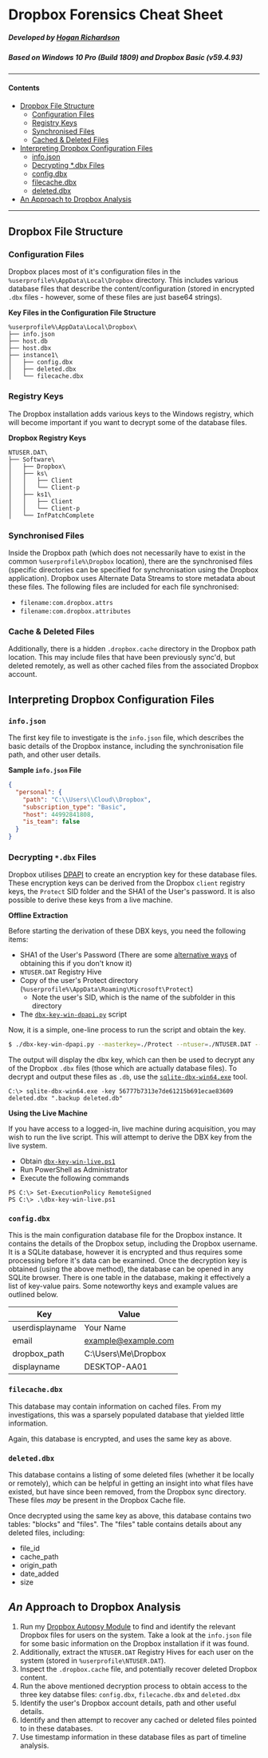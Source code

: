 # Dropbox Forensics Cheat Sheet
##### Developed by [Hogan Richardson](https://github.com/hoganrichardson)
##### Based on Windows 10 Pro (Build 1809) and Dropbox Basic (v59.4.93)
---
#### Contents
* [Dropbox File Structure](#dropbox-file-structure)
  * [Configuration Files](#configuration-files)
  * [Registry Keys](#registry-keys)
  * [Synchronised Files](#synchronised-files)
  * [Cached & Deleted Files](#cached--deleted-files)
* [Interpreting Dropbox Configuration Files](#interpreting-dropbox-configuration-files)
  * [info.json](#info.json)
  * [Decrypting *.dbx Files](#)
  * [config.dbx](#)
  * [filecache.dbx](#)
  * [deleted.dbx](#)
* [An Approach to Dropbox Analysis](an-approach-to-dropbox-analysis)
---
## Dropbox File Structure
### Configuration Files
Dropbox places most of it's configuration files in the `%userprofile%\AppData\Local\Dropbox` directory. This includes various database files that describe the content/configuration (stored in encrypted `.dbx` files - however, some of these files are just base64 strings).

**Key Files in the Configuration File Structure**
```
%userprofile%\AppData\Local\Dropbox\
├── info.json
├── host.db
├── host.dbx
├── instance1\
│   ├── config.dbx
│   ├── deleted.dbx
│   └── filecache.dbx
```

### Registry Keys
The Dropbox installation adds various keys to the Windows registry, which will become important if you want to decrypt some of the database files.

**Dropbox Registry Keys**
```
NTUSER.DAT\
├── Software\
│   ├── Dropbox\
│   ├── ks\
│   │   ├── Client
│   │   └── Client-p
│   ├── ks1\
│   │   ├── Client
│   │   └── Client-p
│   └── InfPatchComplete
```

### Synchronised Files
Inside the Dropbox path (which does not necessarily have to exist in the common `%userprofile%\Dropbox` location), there are the synchronised files (specific directories can be specified for synchronisation using the Dropbox application).
Dropbox uses Alternate Data Streams to store metadata about these files. The following files are included for each file synchronised:
* `filename:com.dropbox.attrs`
* `filename:com.dropbox.attributes`

### Cache & Deleted Files
Additionally, there is a hidden `.dropbox.cache` directory in the Dropbox path location. This may include files that have been previously sync'd, but deleted remotely, as well as other cached files from the associated Dropbox account.

## Interpreting Dropbox Configuration Files
### `info.json`
The first key file to investigate is the `info.json` file, which describes the basic details of the Dropbox instance, including the synchronisation file path, and other user details.

**Sample `info.json` File**
```json
{
  "personal": {
    "path": "C:\\Users\\Cloud\\Dropbox",
    "subscription_type": "Basic",
    "host": 44992841808,
    "is_team": false
  }
}
```

### Decrypting `*.dbx` Files
Dropbox utilises [DPAPI](https://en.wikipedia.org/wiki/Data_Protection_API) to create an encryption key for these database files. These encryption keys can be derived from the Dropbox `client` registry keys, the `Protect` SID folder and the SHA1 of the User's password. It is also possible to derive these keys from a live machine.

**Offline Extraction**

Before starting the derivation of these DBX keys, you need the following items:
* SHA1 of the User's Password (There are some [alternative ways](https://github.com/gentilkiwi/mimikatz) of obtaining this if you don't know it)
* `NTUSER.DAT` Registry Hive
* Copy of the user's Protect directory (`%userprofile%\AppData\Roaming\Microsoft\Protect`)
  * Note the user's SID, which is the name of the subfolder in this directory
* The [`dbx-key-win-dpapi.py`](https://github.com/dfirfpi/decwindbx/blob/master/dbx-key-win-dpapi.py) script

Now, it is a simple, one-line process to run the script and obtain the key.
```bash
$ ./dbx-key-win-dpapi.py --masterkey=./Protect --ntuser=./NTUSER.DAT --sid=S-1-2-34-.... --credhist=./Protect/CREDHIST --hash=da39a3ee5e6b4b0d3255bfef95601890afd80709
```

The output will display the dbx key, which can then be used to decrypt any of the Dropbox `.dbx` files (those which are actually database files). To decrypt and output these files as `.db`, use the [`sqlite-dbx-win64.exe`](https://github.com/dfirfpi/decwindbx/blob/master/sqlite-dbx-win64.exe) tool.

```console
C:\> sqlite-dbx-win64.exe -key 56777b7313e7de61215b691ecae83609 deleted.dbx ".backup deleted.db"
```

**Using the Live Machine**

If you have access to a logged-in, live machine during acquisition, you may wish to run the live script. This will attempt to derive the DBX key from the live system.

* Obtain [`dbx-key-win-live.ps1`](https://github.com/dfirfpi/decwindbx/blob/master/dbx-key-win-live.ps1)
* Run PowerShell as Administrator
* Execute the following commands

```console
PS C:\> Set-ExecutionPolicy RemoteSigned
PS C:\> .\dbx-key-win-live.ps1
```

### `config.dbx`
This is the main configuration database file for the Dropbox instance. It contains the details of the Dropbox setup, including the Dropbox username. It is a SQLite database, however it is encrypted and thus requires some processing before it's data can be examined.
Once the decryption key is obtained (using the above method), the database can be opened in any SQLite browser. There is one table in the database, making it effectively a list of key-value pairs. Some noteworthy keys and example values are outlined below.

| Key | Value |
| --- | --- |
|userdisplayname|Your Name
|email|example@example.com
|dropbox_path|C:\Users\Me\Dropbox
|displayname|DESKTOP-AA01



### `filecache.dbx`
This database may contain information on cached files. From my investigations, this was a sparsely populated database that yielded little information.

Again, this database is encrypted, and uses the same key as above.

### `deleted.dbx`
This database contains a listing of some deleted files (whether it be locally or remotely), which can be helpful in getting an insight into what files have existed, but have since been removed, from the Dropbox sync directory. These files *may* be present in the Dropbox Cache file.

Once decrypted using the same key as above, this database contains two tables: "blocks" and "files". The "files" table contains details about any deleted files, including:
* file_id
* cache_path
* origin_path
* date_added
* size

## *An* Approach to Dropbox Analysis
1. Run my [Dropbox Autopsy Module](https://github.com/HoganRichardson/dropboxforensics/releases/tag/1.0) to find and identify the relevant Dropbox files for users on the system. Take a look at the `info.json` file for some basic information on the Dropbox installation if it was found.
2. Additionally, extract the `NTUSER.DAT` Registry Hives for each user on the system (stored in `%userprofile\NTUSER.DAT`).
3. Inspect the `.dropbox.cache` file, and potentially recover deleted Dropbox content.
4. Run the above mentioned decryption process to obtain access to the three key databse files: `config.dbx`, `filecache.dbx` and `deleted.dbx`
5. Identify the user's Dropbox account details, path and other useful details.
6. Identify and then attempt to recover any cached or deleted files pointed to in these databases.
7. Use timestamp information in these database files as part of timeline analysis.
